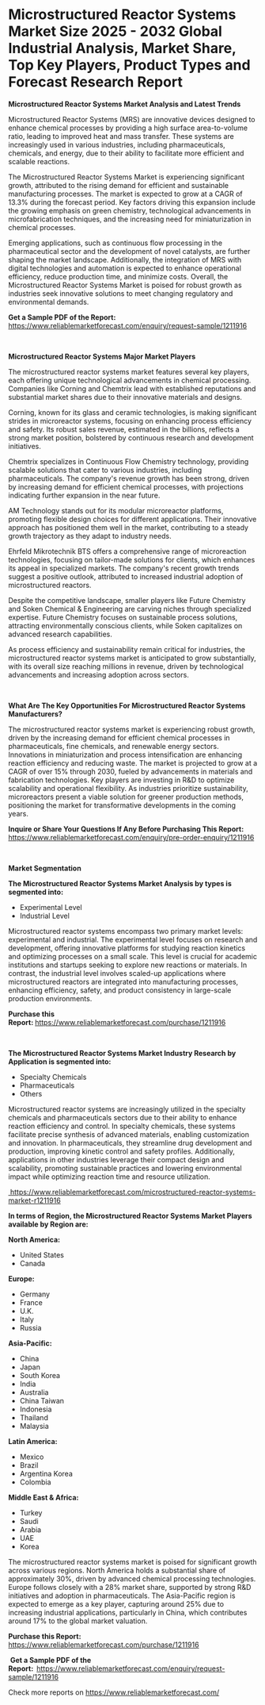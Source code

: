 <p><h1>Microstructured Reactor Systems Market Size 2025 - 2032 Global Industrial Analysis, Market Share, Top Key Players, Product Types and Forecast Research Report</h1></p><p><strong>Microstructured Reactor Systems Market Analysis and Latest Trends</strong></p>
<p><p>Microstructured Reactor Systems (MRS) are innovative devices designed to enhance chemical processes by providing a high surface area-to-volume ratio, leading to improved heat and mass transfer. These systems are increasingly used in various industries, including pharmaceuticals, chemicals, and energy, due to their ability to facilitate more efficient and scalable reactions.</p><p>The Microstructured Reactor Systems Market is experiencing significant growth, attributed to the rising demand for efficient and sustainable manufacturing processes. The market is expected to grow at a CAGR of 13.3% during the forecast period. Key factors driving this expansion include the growing emphasis on green chemistry, technological advancements in microfabrication techniques, and the increasing need for miniaturization in chemical processes. </p><p>Emerging applications, such as continuous flow processing in the pharmaceutical sector and the development of novel catalysts, are further shaping the market landscape. Additionally, the integration of MRS with digital technologies and automation is expected to enhance operational efficiency, reduce production time, and minimize costs. Overall, the Microstructured Reactor Systems Market is poised for robust growth as industries seek innovative solutions to meet changing regulatory and environmental demands.</p></p>
<p><strong>Get a Sample PDF of the Report:&nbsp;</strong> <a href="https://www.reliablemarketforecast.com/enquiry/request-sample/1211916?utm_campaign=2478&utm_medium=2&utm_source=Github&utm_content=ia&utm_term=24032025&utm_id=microstructured-reactor-systems">https://www.reliablemarketforecast.com/enquiry/request-sample/1211916</a></p>
<p>&nbsp;</p>
<p><strong>Microstructured Reactor Systems Major Market Players</strong></p>
<p><p>The microstructured reactor systems market features several key players, each offering unique technological advancements in chemical processing. Companies like Corning and Chemtrix lead with established reputations and substantial market shares due to their innovative materials and designs.</p><p>Corning, known for its glass and ceramic technologies, is making significant strides in microreactor systems, focusing on enhancing process efficiency and safety. Its robust sales revenue, estimated in the billions, reflects a strong market position, bolstered by continuous research and development initiatives.</p><p>Chemtrix specializes in Continuous Flow Chemistry technology, providing scalable solutions that cater to various industries, including pharmaceuticals. The company's revenue growth has been strong, driven by increasing demand for efficient chemical processes, with projections indicating further expansion in the near future.</p><p>AM Technology stands out for its modular microreactor platforms, promoting flexible design choices for different applications. Their innovative approach has positioned them well in the market, contributing to a steady growth trajectory as they adapt to industry needs.</p><p>Ehrfeld Mikrotechnik BTS offers a comprehensive range of microreaction technologies, focusing on tailor-made solutions for clients, which enhances its appeal in specialized markets. The company's recent growth trends suggest a positive outlook, attributed to increased industrial adoption of microstructured reactors.</p><p>Despite the competitive landscape, smaller players like Future Chemistry and Soken Chemical & Engineering are carving niches through specialized expertise. Future Chemistry focuses on sustainable process solutions, attracting environmentally conscious clients, while Soken capitalizes on advanced research capabilities.</p><p>As process efficiency and sustainability remain critical for industries, the microstructured reactor systems market is anticipated to grow substantially, with its overall size reaching millions in revenue, driven by technological advancements and increasing adoption across sectors.</p></p>
<p>&nbsp;</p>
<p><strong>What Are The Key Opportunities For Microstructured Reactor Systems Manufacturers?</strong></p>
<p><p>The microstructured reactor systems market is experiencing robust growth, driven by the increasing demand for efficient chemical processes in pharmaceuticals, fine chemicals, and renewable energy sectors. Innovations in miniaturization and process intensification are enhancing reaction efficiency and reducing waste. The market is projected to grow at a CAGR of over 15% through 2030, fueled by advancements in materials and fabrication technologies. Key players are investing in R&D to optimize scalability and operational flexibility. As industries prioritize sustainability, microreactors present a viable solution for greener production methods, positioning the market for transformative developments in the coming years.</p></p>
<p><strong>Inquire or Share Your Questions If Any Before Purchasing This Report:</strong> <a href="https://www.reliablemarketforecast.com/enquiry/pre-order-enquiry/1211916?utm_campaign=2478&utm_medium=2&utm_source=Github&utm_content=ia&utm_term=24032025&utm_id=microstructured-reactor-systems">https://www.reliablemarketforecast.com/enquiry/pre-order-enquiry/1211916</a></p>
<p>&nbsp;</p>
<p><strong>Market Segmentation</strong></p>
<p><strong>The Microstructured Reactor Systems Market Analysis by types is segmented into:</strong></p>
<p><ul><li>Experimental Level</li><li>Industrial Level</li></ul></p>
<p><p>Microstructured reactor systems encompass two primary market levels: experimental and industrial. The experimental level focuses on research and development, offering innovative platforms for studying reaction kinetics and optimizing processes on a small scale. This level is crucial for academic institutions and startups seeking to explore new reactions or materials. In contrast, the industrial level involves scaled-up applications where microstructured reactors are integrated into manufacturing processes, enhancing efficiency, safety, and product consistency in large-scale production environments.</p></p>
<p><strong>Purchase this Report:&nbsp;</strong><a href="https://www.reliablemarketforecast.com/purchase/1211916?utm_campaign=2478&utm_medium=2&utm_source=Github&utm_content=ia&utm_term=24032025&utm_id=microstructured-reactor-systems">https://www.reliablemarketforecast.com/purchase/1211916</a></p>
<p>&nbsp;</p>
<p><strong>The Microstructured Reactor Systems Market Industry Research by Application is segmented into:</strong></p>
<p><ul><li>Specialty Chemicals</li><li>Pharmaceuticals</li><li>Others</li></ul></p>
<p><p>Microstructured reactor systems are increasingly utilized in the specialty chemicals and pharmaceuticals sectors due to their ability to enhance reaction efficiency and control. In specialty chemicals, these systems facilitate precise synthesis of advanced materials, enabling customization and innovation. In pharmaceuticals, they streamline drug development and production, improving kinetic control and safety profiles. Additionally, applications in other industries leverage their compact design and scalability, promoting sustainable practices and lowering environmental impact while optimizing reaction time and resource utilization.</p></p>
<p><a href="https://www.reliablemarketforecast.com/microstructured-reactor-systems-market-r1211916?utm_campaign=2478&utm_medium=2&utm_source=Github&utm_content=ia&utm_term=24032025&utm_id=microstructured-reactor-systems">&nbsp;https://www.reliablemarketforecast.com/microstructured-reactor-systems-market-r1211916</a></p>
<p><strong>In terms of Region, the Microstructured Reactor Systems Market Players available by Region are:</strong></p>
<p>
    <p> <strong> North America: </strong>
        <ul>
            <li>United States</li>
            <li>Canada</li>
        </ul>
        </p> 
    <p> <strong> Europe: </strong>
        <ul>
            <li>Germany</li>
            <li>France</li>
            <li>U.K.</li>
            <li>Italy</li>
            <li>Russia</li>
        </ul>
        </p> 
    <p> <strong> Asia-Pacific: </strong>
        <ul>
            <li>China</li>
            <li>Japan</li>
            <li>South Korea</li>
            <li>India</li>
            <li>Australia</li>
            <li>China Taiwan</li>
            <li>Indonesia</li>
            <li>Thailand</li>
            <li>Malaysia</li>
        </ul>
        </p> 
    <p> <strong> Latin America: </strong>
        <ul>
            <li>Mexico</li>
            <li>Brazil</li>
            <li>Argentina Korea</li>
            <li>Colombia</li>
        </ul>
        </p> 
    <p> <strong> Middle East & Africa: </strong>
        <ul>
            <li>Turkey</li>
            <li>Saudi</li>
            <li>Arabia</li>
            <li>UAE</li>
            <li>Korea</li>
        </ul>
    </p>
    </p>
<p><p>The microstructured reactor systems market is poised for significant growth across various regions. North America holds a substantial share of approximately 30%, driven by advanced chemical processing technologies. Europe follows closely with a 28% market share, supported by strong R&D initiatives and adoption in pharmaceuticals. The Asia-Pacific region is expected to emerge as a key player, capturing around 25% due to increasing industrial applications, particularly in China, which contributes around 17% to the global market valuation.</p></p>
<p><strong>Purchase this Report: </strong><a href="https://www.reliablemarketforecast.com/purchase/1211916?utm_campaign=2478&utm_medium=2&utm_source=Github&utm_content=ia&utm_term=24032025&utm_id=microstructured-reactor-systems">https://www.reliablemarketforecast.com/purchase/1211916</a></p>
<p>&nbsp;<strong>Get a Sample PDF of the Report:&nbsp;&nbsp;</strong><a href="https://www.reliablemarketforecast.com/enquiry/request-sample/1211916?utm_campaign=2478&utm_medium=2&utm_source=Github&utm_content=ia&utm_term=24032025&utm_id=microstructured-reactor-systems">https://www.reliablemarketforecast.com/enquiry/request-sample/1211916</a></p>
<p><strong></strong></p>
<p>Check more reports on <a href="https://www.reliablemarketforecast.com/?utm_campaign=2478&utm_medium=2&utm_source=Github&utm_content=ia&utm_term=24032025&utm_id=microstructured-reactor-systems">https://www.reliablemarketforecast.com/</a></p>